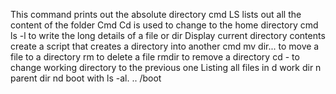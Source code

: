 This command prints out the absolute directory
cmd LS lists out all the content of the folder
Cmd Cd is used to change to the home directory
cmd ls -l to write the long details of a file or dir
Display current directory contents
create a script that creates a directory into another
cmd mv dir... to move a file to a directory
rm to delete a file
rmdir to remove a directory
cd - to change working directory to the previous one
Listing all files in d work dir n parent dir nd boot with ls -al. .. /boot
